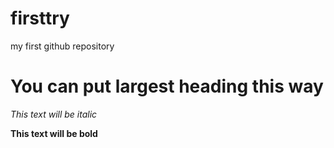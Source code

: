 # firsttry
my first github repository
# You can put largest heading this way #

*This text will be italic*

**This text will be bold**
